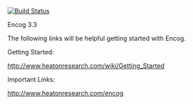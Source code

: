 [![Build Status](https://travis-ci.org/encog/encog-java-core.svg?branch=master)](https://travis-ci.org/encog/encog-java-core)

Encog 3.3

The following links will be helpful getting started with Encog.

Getting Started:

http://www.heatonresearch.com/wiki/Getting_Started

Important Links:

http://www.heatonresearch.com/encog